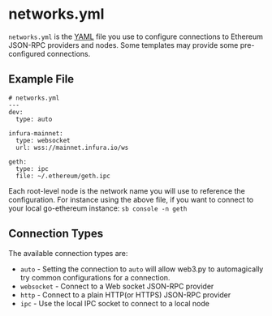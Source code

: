 # networks.yml

`networks.yml` is the [YAML](http://yaml.org) file you use to configure
connections to Ethereum JSON-RPC providers and nodes.  Some templates may 
provide some pre-configured connections.

## Example File

    # networks.yml
    ---
    dev:
      type: auto

    infura-mainnet:
      type: websocket
      url: wss://mainnet.infura.io/ws

    geth:
      type: ipc
      file: ~/.ethereum/geth.ipc

Each root-level node is the network name you will use to reference the
configuration.  For instance using the above file, if you want to connect to
your local go-ethereum instance: `sb console -n geth`

## Connection Types

The available connection types are:

 - `auto` - Setting the connection to `auto` will allow web3.py to automagically try common configurations for a connection.
 - `websocket` - Connect to a Web socket JSON-RPC provider
 - `http` - Connect to a plain HTTP(or HTTPS) JSON-RPC provider
 - `ipc` - Use the local IPC socket to connect to a local node